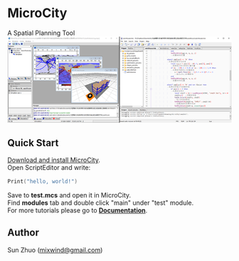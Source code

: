 # MicroCity
A Spatial Planning Tool
![Screenshots](docs/imgs/microcity.png)
## Quick Start
[Download and install MicroCity](https://github.com/microcity/microcity.github.io/releases/latest).  
Open ScriptEditor and write:  
```lua
Print("hello, world!")
```
Save to **test.mcs** and open it in MicroCity.  
Find **modules** tab and double click "main" under "test" module.  
For more tutorials please go to [**Documentation**](docs/).  
## Author
Sun Zhuo (mixwind@gmail.com)
